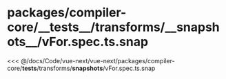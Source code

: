 # packages/compiler-core/\_\_tests\_\_/transforms/\_\_snapshots\_\_/vFor.spec.ts.snap

<<< @/docs/Code/vue-next/vue-next/packages/compiler-core/__tests__/transforms/__snapshots__/vFor.spec.ts.snap
